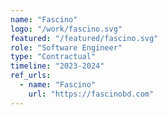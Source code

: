 ```yaml
---
name: "Fascino"
logo: "/work/fascino.svg"
featured: "/featured/fascino.svg"
role: "Software Engineer"
type: "Contractual"
timeline: "2023-2024"
ref_urls:
  - name: "Fascino"
    url: "https://fascinobd.com"
---
```

